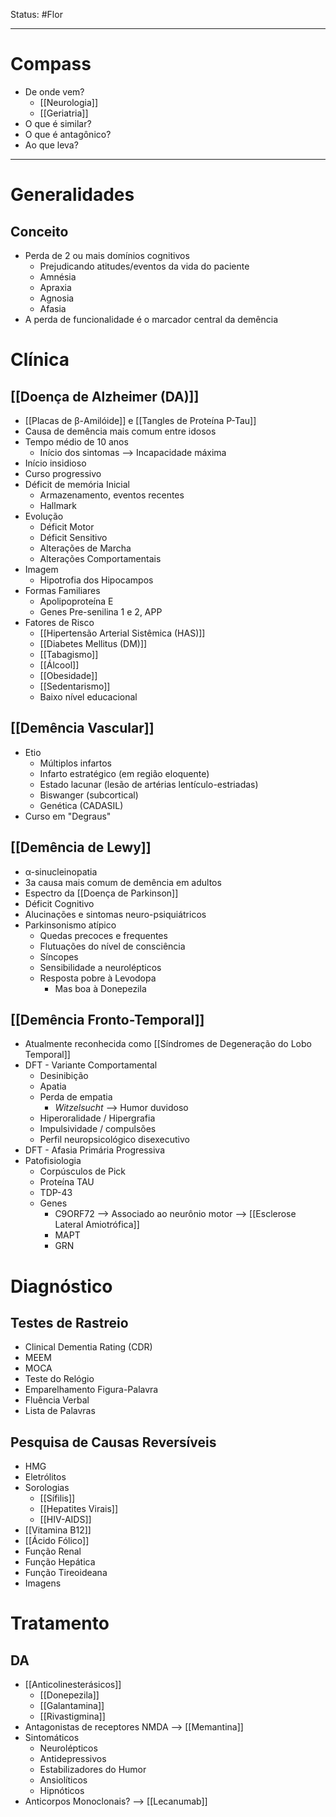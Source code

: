 Status: #Flor 

---
# Compass
- De onde vem?
	- [[Neurologia]]
	- [[Geriatria]]
- O que é similar?
- O que é antagônico?
- Ao que leva?

----
# Generalidades
## Conceito
- Perda de 2 ou mais domínios cognitivos
	- Prejudicando atitudes/eventos da vida do paciente
	- Amnésia
	- Apraxia
	- Agnosia
	- Afasia
- A perda de funcionalidade é o marcador central da demência
# Clínica
## [[Doença de Alzheimer (DA)]]
- [[Placas de β-Amilóide]] e [[Tangles de Proteína P-Tau]]
- Causa de demência mais comum entre idosos
- Tempo médio de 10 anos
	- Início dos sintomas --> Incapacidade máxima
- Início insidioso
- Curso progressivo
- Déficit de memória Inicial
	- Armazenamento, eventos recentes
	- Hallmark
- Evolução
	- Déficit Motor
	- Déficit Sensitivo
	- Alterações de Marcha
	- Alterações Comportamentais
- Imagem
	- Hipotrofia dos Hipocampos
- Formas Familiares
	- Apolipoproteína E
	- Genes Pre-senilina 1 e 2, APP
- Fatores de Risco
	- [[Hipertensão Arterial Sistêmica (HAS)]]
	- [[Diabetes Mellitus (DM)]]
	- [[Tabagismo]]
	- [[Álcool]]
	- [[Obesidade]]
	- [[Sedentarismo]]
	- Baixo nível educacional
## [[Demência Vascular]]
- Etio
	- Múltiplos infartos
	- Infarto estratégico (em região eloquente)
	- Estado lacunar (lesão de artérias lentículo-estriadas)
	- Biswanger (subcortical)
	- Genética (CADASIL)
- Curso em "Degraus"
## [[Demência de Lewy]]
- α-sinucleinopatia
- 3a causa mais comum de demência em adultos
- Espectro da [[Doença de Parkinson]]
- Déficit Cognitivo
- Alucinações e sintomas neuro-psiquiátricos
- Parkinsonismo atípico
	- Quedas precoces e frequentes
	- Flutuações do nível de consciência
	- Síncopes
	- Sensibilidade a neurolépticos
	- Resposta pobre à Levodopa
		- Mas boa à Donepezila
## [[Demência Fronto-Temporal]]
- Atualmente reconhecida como [[Síndromes de Degeneração do Lobo Temporal]]
- DFT - Variante Comportamental
	- Desinibição
	- Apatia
	- Perda de empatia
		- _Witzelsucht_ --> Humor duvidoso
	- Hiperoralidade / Hipergrafia
	- Impulsividade / compulsões
	- Perfil neuropsicológico disexecutivo
- DFT - Afasia Primária Progressiva
- Patofisiologia
	- Corpúsculos de Pick
	- Proteína TAU
	- TDP-43
	- Genes
		- C9ORF72 --> Associado ao neurônio motor --> [[Esclerose Lateral Amiotrófica]]
		- MAPT
		- GRN
# Diagnóstico
## Testes de Rastreio
- Clinical Dementia Rating (CDR)
- MEEM
- MOCA
- Teste do Relógio
- Emparelhamento Figura-Palavra
- Fluência Verbal
- Lista de Palavras
## Pesquisa de Causas Reversíveis
- HMG
- Eletrólitos
- Sorologias
	- [[Sífilis]]
	- [[Hepatites Virais]]
	- [[HIV-AIDS]]
- [[Vitamina B12]]
- [[Ácido Fólico]]
- Função Renal
- Função Hepática
- Função Tireoideana
- Imagens
# Tratamento
## DA
- [[Anticolinesterásicos]]
	- [[Donepezila]]
	- [[Galantamina]]
	- [[Rivastigmina]]
- Antagonistas de receptores NMDA --> [[Memantina]]
- Sintomáticos
	- Neurolépticos
	- Antidepressivos
	- Estabilizadores do Humor
	- Ansiolíticos
	- Hipnóticos
- Anticorpos Monoclonais? --> [[Lecanumab]] 

